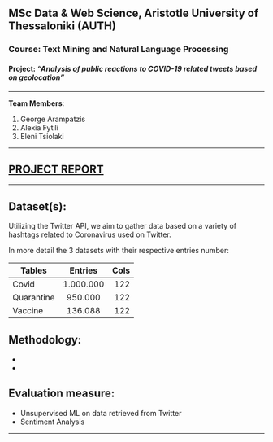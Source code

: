 ## MSc Data & Web Science, Aristotle University of Thessaloniki (AUTH)
### Course: Text Mining and Natural Language Processing
#### Project: *“Analysis of public reactions to COVID-19 related tweets based on geolocation”*
----------------------------------------------------
**Team Members**:
1. George Arampatzis
2. Alexia Fytili
3. Eleni Tsiolaki

----------------------------------------------------

## [PROJECT REPORT](https://drive.google.com/file/d/1T63tB-7z8BRbO3uoXrfX20hcocEdgIWz/view?usp=sharing)

----------------------------------------------------

## Dataset(s):
Utilizing the Twitter API, we aim to gather data based on a variety of hashtags related to Coronavirus used on Twitter.

In more detail the 3 datasets with their respective entries number:  

| Tables        | Entries       | Cols  |
| ------------- |:-------------:| -----:|
| Covid         | 1.000.000     |  122  |
| Quarantine    | 950.000       |  122  |
| Vaccine       | 136.088       |  122  |

## Methodology:
-
-

## Evaluation measure:
- Unsupervised ML on data retrieved from Twitter
- Sentiment Analysis

----------------------------------------------------

